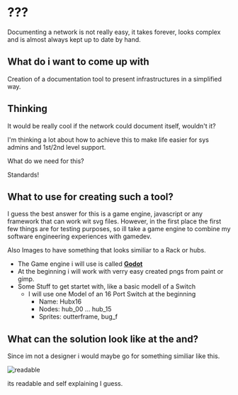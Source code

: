 # ???
Documenting a network is not really easy, it takes forever, looks complex and is almost always kept up to date by hand.

## What do i want to come up with
Creation of a documentation tool to present infrastructures in a simplified way.

## Thinking
It would be really cool if the network could document itself, wouldn't it?

I'm thinking a lot about how to achieve this to make life easier for sys admins and 1st/2nd level support.

What do we need for this?

Standards!

## What to use for creating such a tool?
I guess the best answer for this is a game engine, javascript or any framework that can work wit svg files. However, in the first place the first few things are for testing purposes, so ill take a game engine to combine my software engineering experiences with gamedev. 

Also Images to have something that looks similiar to a Rack or hubs.

* The Game engine i will use is called [**Godot**](https://godotengine.org/)
* At the beginning i will work with verry easy created pngs from paint or gimp.
* Some Stuff to get startet with, like a basic modell of a Switch
  * I will use one Model of an 16 Port Switch at the beginning
    * Name:     Hubx16
    * Nodes:    hub_00 ... hub_15
    * Sprites:  outterframe, bug_f

## What can the solution look like at the and?
Since im not a designer i would maybe go for something similiar like this.

![readable](https://user-images.githubusercontent.com/99821532/155344957-b3546981-9f33-40c2-8362-7cda594a7eb3.png)

its readable and self explaining I guess.
